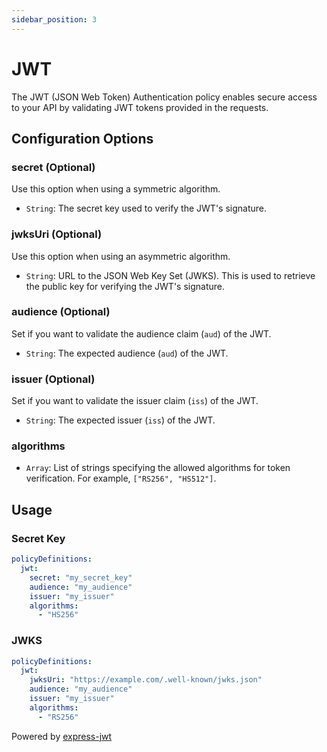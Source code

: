 ```yaml
---
sidebar_position: 3
---
```


# JWT

The JWT (JSON Web Token) Authentication policy enables secure access to your API by validating JWT tokens provided in the requests.

## Configuration Options

### secret (Optional)

Use this option when using a symmetric algorithm.

- `String`: The secret key used to verify the JWT's signature.

### jwksUri (Optional)

Use this option when using an asymmetric algorithm.

- `String`: URL to the JSON Web Key Set (JWKS). This is used to retrieve the public key for verifying the JWT's signature.

### audience (Optional)

Set if you want to validate the audience claim (`aud`) of the JWT.

- `String`: The expected audience (`aud`) of the JWT.

### issuer (Optional)

Set if you want to validate the issuer claim (`iss`) of the JWT.

- `String`: The expected issuer (`iss`) of the JWT.

### algorithms

- `Array`: List of strings specifying the allowed algorithms for token verification. For example, `["RS256", "HS512"]`.

## Usage

### Secret Key

```yaml title="gateweaver.yml"
policyDefinitions:
  jwt:
    secret: "my_secret_key"
    audience: "my_audience"
    issuer: "my_issuer"
    algorithms:
      - "HS256"
```

### JWKS

```yaml title="gateweaver.yml"
policyDefinitions:
  jwt:
    jwksUri: "https://example.com/.well-known/jwks.json"
    audience: "my_audience"
    issuer: "my_issuer"
    algorithms:
      - "RS256"
```

Powered by [express-jwt](https://github.com/auth0/express-jwt)
